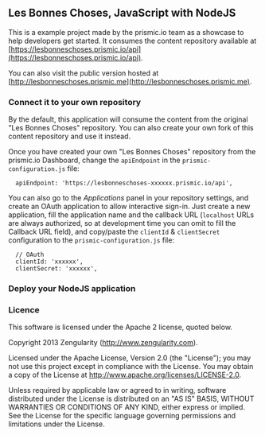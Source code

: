 ## Les Bonnes Choses, JavaScript with NodeJS

This is a example project made by the prismic.io team as a showcase to help developers get started. It consumes the content repository available at [https://lesbonneschoses.prismic.io/api](https://lesbonneschoses.prismic.io/api).

You can also visit the public version hosted at [http://lesbonneschoses.prismic.me](http://lesbonneschoses.prismic.me).

### Connect it to your own repository

By the default, this application will consume the content from the original "Les Bonnes Choses" repository. You can also create your own fork of this content repository and use it instead.

Once you have created your own "Les Bonnes Choses" repository from the prismic.io Dashboard, change the `apiEndpoint` in the `prismic-configuration.js` file:

```
  apiEndpoint: 'https://lesbonneschoses-xxxxxx.prismic.io/api',
```

You can also go to the _Applications_ panel in your repository settings, and create an OAuth application to allow interactive sign-in. Just create a new application, fill the application name and the callback URL (`localhost` URLs are always authorized, so at development time you can omit to fill the Callback URL field), and copy/paste the `clientId` & `clientSecret` configuration to the `prismic-configuration.js` file:

```
  // OAuth
  clientId: 'xxxxxx',
  clientSecret: 'xxxxxx',
```

### Deploy your NodeJS application



### Licence

This software is licensed under the Apache 2 license, quoted below.

Copyright 2013 Zengularity (http://www.zengularity.com).

Licensed under the Apache License, Version 2.0 (the "License"); you may not use this project except in compliance with the License. You may obtain a copy of the License at http://www.apache.org/licenses/LICENSE-2.0.

Unless required by applicable law or agreed to in writing, software distributed under the License is distributed on an "AS IS" BASIS, WITHOUT WARRANTIES OR CONDITIONS OF ANY KIND, either express or implied. See the License for the specific language governing permissions and limitations under the License.
